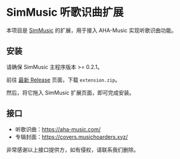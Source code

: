 # SimMusic 听歌识曲扩展
本项目是 [SimMusic](https://github.com/Simsv-Software/SimMusic2024) 的扩展，用于接入 AHA-Music 实现听歌识曲功能。

## 安装
请确保 SimMusic 主程序版本 >= 0.2.1。

前往 [最新 Release](https://github.com/simsv-software/SimMusic-Recognition-Ext/releases/latest) 页面，下载 `extension.zip`。

然后，将它拖入 SimMusic 扩展页面，即可完成安装。

## 接口
- 听歌识曲：https://aha-music.com/
- 专辑封面：https://covers.musichoarders.xyz/

非常感谢以上接口提供方，如有侵权，请联系我们删除。